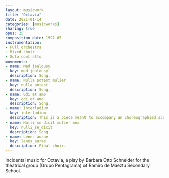 ```yaml
---
layout: musicwork
title: "Octavia"
date: 2021-01-14
categories: [musicworks]
sharing: true
opus: 25
composition_date: 1997-05
instrumentation:
- Full orchestra
- Mixed choir
- Solo contralto
movements:
- name: Mad jealousy
  key: mad_jealousy
  description: Song.
- name: Nulla potest mulier
  key: nulla_potest
  description: Song.
- name: Odi et amo
  key: odi_et_amo
  description: Song.
- name: Interludium
  key: interludium
  description: This is a piece meant to accompany an choreographied scenery change.
- name: Nulli se dicit mulier mea
  key: nulli_se_dicit
  description: Song.
- name: Lenes aurae
  key: lenes_aurae
  description: Final choir.
---
```

Incidental music for Octavia, a play by Barbara Otto Schneider for the theatrical group (Grupo Pentagrama) of Ramiro de Maeztu Secondary School.
